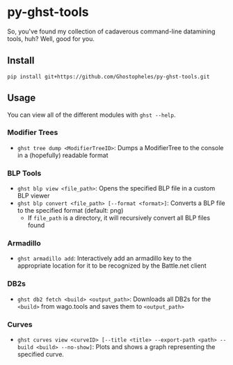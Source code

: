 # py-ghst-tools
So, you've found my collection of cadaverous command-line datamining tools, huh? Well, good for you.

## Install

```
pip install git+https://github.com/Ghostopheles/py-ghst-tools.git
```

## Usage
You can view all of the different modules with `ghst --help`.

### Modifier Trees
- `ghst tree dump <ModifierTreeID>`: Dumps a ModifierTree to the console in a (hopefully) readable format

### BLP Tools
- `ghst blp view <file_path>`: Opens the specified BLP file in a custom BLP viewer
- `ghst blp convert <file_path> [--format <format>]`: Converts a BLP file to the specified format (default: png)
    - If `file_path` is a directory, it will recursively convert all BLP files found

### Armadillo
- `ghst armadillo add`: Interactively add an armadillo key to the appropriate location for it to be recognized by the Battle.net client

### DB2s
- `ghst db2 fetch <build> <output_path>`: Downloads all DB2s for the `<build>` from wago.tools and saves them to `<output_path>`

### Curves
- `ghst curves view <curveID> [--title <title> --export-path <path> --build <build> --no-show]`: Plots and shows a graph representing the specified curve.